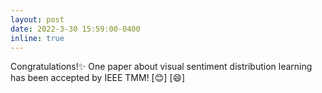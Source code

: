 ```yaml
---
layout: post
date: 2022-3-30 15:59:00-0400
inline: true
---
```

Congratulations!:sparkles: One paper about visual sentiment distribution learning has been accepted by IEEE TMM! [:blush:] [:smile:] 


